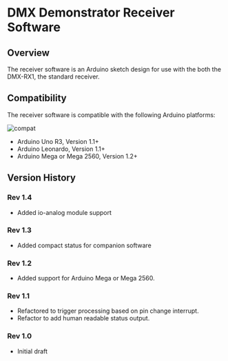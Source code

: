 # DMX Demonstrator Receiver Software

## Overview

The receiver software is an Arduino sketch design for use with the both the DMX-RX1, the standard receiver.

## Compatibility

 The receiver software is compatible with the following Arduino platforms:

![compat](https://img.shields.io/badge/compat-verified-brightgreen)

- Arduino Uno R3,  Version 1.1+
- Arduino Leonardo, Version 1.1+
- Arduino Mega or Mega 2560, Version 1.2+

## Version History

### Rev 1.4

- Added io-analog module support

### Rev 1.3

- Added compact status for companion software

### Rev 1.2

- Added support for Arduino Mega or Mega 2560.

### Rev 1.1

- Refactored to trigger processing based on pin change interrupt.
- Refactor to add human readable status output.

### Rev 1.0

- Initial draft
